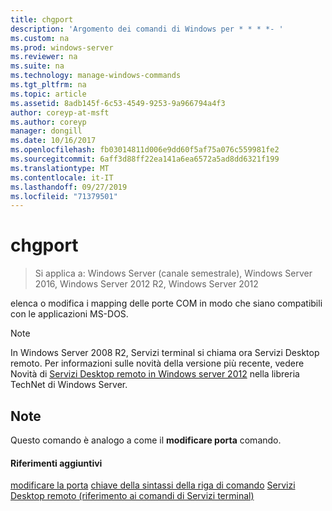 ```yaml
---
title: chgport
description: 'Argomento dei comandi di Windows per * * * *- '
ms.custom: na
ms.prod: windows-server
ms.reviewer: na
ms.suite: na
ms.technology: manage-windows-commands
ms.tgt_pltfrm: na
ms.topic: article
ms.assetid: 8adb145f-6c53-4549-9253-9a966794a4f3
author: coreyp-at-msft
ms.author: coreyp
manager: dongill
ms.date: 10/16/2017
ms.openlocfilehash: fb03014811d006e9dd60f5af75a076c559981fe2
ms.sourcegitcommit: 6aff3d88ff22ea141a6ea6572a5ad8dd6321f199
ms.translationtype: MT
ms.contentlocale: it-IT
ms.lasthandoff: 09/27/2019
ms.locfileid: "71379501"
---
```

# <a name="chgport"></a>chgport

>Si applica a: Windows Server (canale semestrale), Windows Server 2016, Windows Server 2012 R2, Windows Server 2012

elenca o modifica i mapping delle porte COM in modo che siano compatibili con le applicazioni MS-DOS.
> [!NOTE]
> In Windows Server 2008 R2, Servizi terminal si chiama ora Servizi Desktop remoto. Per informazioni sulle novità della versione più recente, vedere Novità di [Servizi Desktop remoto in Windows server 2012](https://technet.microsoft.com/library/hh831527) nella libreria TechNet di Windows Server.
> ## <a name="remarks"></a>Note
> Questo comando è analogo a come il **modificare porta** comando.
> #### <a name="additional-references"></a>Riferimenti aggiuntivi
> [modificare la porta](change-port.md)
> [chiave della sintassi della riga di comando](command-line-syntax-key.md)
> [Servizi Desktop remoto &#40;riferimento ai comandi di Servizi terminal&#41; ](remote-desktop-services-terminal-services-command-reference.md)
